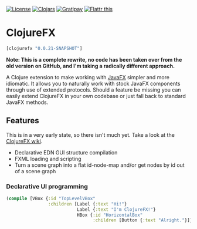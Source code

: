 [![License](//img.shields.io/badge/license-LGPL-blue.svg?style=flat)](https://www.gnu.org/licenses/lgpl-3.0.en.html#content)
[![Clojars](//img.shields.io/badge/clojars-0.0.21--SNAPSHOT-blue.svg?style=flat)](https://clojars.org/clojurefx/versions/0.0.21-SNAPSHOT)
[![Gratipay](//img.shields.io/gratipay/zilti.svg?style=flat)](//gratipay.com/zilti)
[![Flattr this](//api.flattr.com/button/flattr-badge-large.png)](https://flattr.com/submit/auto?user_id=zilti&url=https%3A%2F%2Fbitbucket.org%2Fzilti%2Fclojurefx)

# ClojureFX

```clojure
[clojurefx "0.0.21-SNAPSHOT"]
```

**Note: This is a complete rewrite, no code has been taken over from the old version on GitHub, and I'm taking a radically different approach.**

A Clojure extension to make working with [JavaFX](http://download.java.net/jdk8/jfxdocs/index.html) simpler and more idiomatic. It allows you to naturally work with stock JavaFX components through use of extended protocols. Should a feature be missing you can easily extend ClojureFX in your own codebase or just fall back to standard JavaFX methods.

## Features

This is in a very early state, so there isn't much yet. Take a look at the [ClojureFX wiki](https://bitbucket.org/zilti/clojurefx/wiki/Home).

* Declarative EDN GUI structure compilation
* FXML loading and scripting
* Turn a scene graph into a flat id-node-map and/or get nodes by id out of a scene graph

### Declarative UI programming

```clojure
(compile [VBox {:id "TopLevelVBox"
                :children [Label {:text "Hi!"}
                           Label {:text "I'm ClojureFX!"}
                           HBox {:id "HorizontalBox"
                                 :children [Button {:text "Alright."}]}]}])
```
